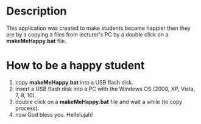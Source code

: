 # Description #
This application was created to make students became happier then they are by a copying a files from lecturer's PC by a double click on a **makeMeHappy.bat** file.

# How to be a happy student #

1. copy **makeMeHappy.bat** into a USB flash disk.
2. insert a USB flash disk into a PC with the Windows OS (2000, XP, Vista, 7, 8, 10).
3. double click on a **makeMeHappy.bat** file and wait a while (to copy process).
4. now God bless you. Hellelujah!
